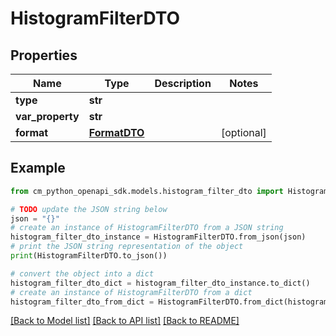 # HistogramFilterDTO


## Properties

Name | Type | Description | Notes
------------ | ------------- | ------------- | -------------
**type** | **str** |  | 
**var_property** | **str** |  | 
**format** | [**FormatDTO**](FormatDTO.md) |  | [optional] 

## Example

```python
from cm_python_openapi_sdk.models.histogram_filter_dto import HistogramFilterDTO

# TODO update the JSON string below
json = "{}"
# create an instance of HistogramFilterDTO from a JSON string
histogram_filter_dto_instance = HistogramFilterDTO.from_json(json)
# print the JSON string representation of the object
print(HistogramFilterDTO.to_json())

# convert the object into a dict
histogram_filter_dto_dict = histogram_filter_dto_instance.to_dict()
# create an instance of HistogramFilterDTO from a dict
histogram_filter_dto_from_dict = HistogramFilterDTO.from_dict(histogram_filter_dto_dict)
```
[[Back to Model list]](../README.md#documentation-for-models) [[Back to API list]](../README.md#documentation-for-api-endpoints) [[Back to README]](../README.md)


